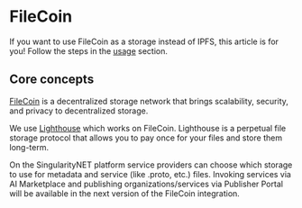 # FileCoin

If you want to use FileCoin as a storage instead of IPFS, this article is for you! Follow the steps in the 
[usage](/docs/products/DecentralizedAIPlatform/DevelopersTutorials/ServiceOnboardingViaCLI/#using-filecoin) section.

## Core concepts

[FileCoin](https://filecoin.io/) is a decentralized storage network that brings scalability, security, and privacy 
to decentralized storage.

We use [Lighthouse](https://www.lighthouse.storage/) which works on FileCoin. Lighthouse is a perpetual file storage 
protocol that allows you to pay once for your files and store them long-term.

On the SingularityNET platform service providers can choose which storage to use for metadata and service 
(like .proto, etc.) files. Invoking services via AI Marketplace and publishing organizations/services via 
Publisher Portal will be available in the next version of the FileCoin integration. 
